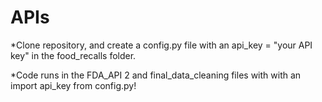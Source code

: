 # APIs
*Clone repository, and create a config.py file with an api_key = "your API key" in the food_recalls folder. 

*Code runs in the FDA_API 2 and final_data_cleaning files with  with an import api_key from config.py!
